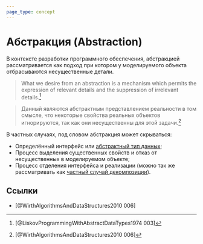 ```yaml
---
page_type: concept
---
```


# Абстракция (Abstraction)

В контексте разработки программного обеспечения, абстракцией рассматривается как подход при котором у моделируемого объекта отбрасываются несущественные детали.

> What we desire from an abstraction is a mechanism which permits the expression of relevant details and the suppression of irrelevant details.[^1]

> Данный являются абстрактным представлением реальности в том смысле, что некоторые свойства реальных объектов игнорируются, так как они несущественны для этой задачи.[^2]

В частных случаях, под словом абстракция может скрываться:

- Определённый интерфейс или [абстрактный тип данных]([[20221023123217]]);
- Процесс выделения существенных свойств и отказ от несущественных в моделируемом объекте;
- Процесс отделения интерфейса и реализации (можно так же рассматривать как [частный случай декомпозиции]([[20221029235132]])).

## Ссылки

- [@WirthAlgorithmsAndDataStructures2010 006]

[^1]: [@LiskovProgrammingWithAbstractDataTypes1974 003]

[^2]: [@WirthAlgorithmsAndDataStructures2010 006]